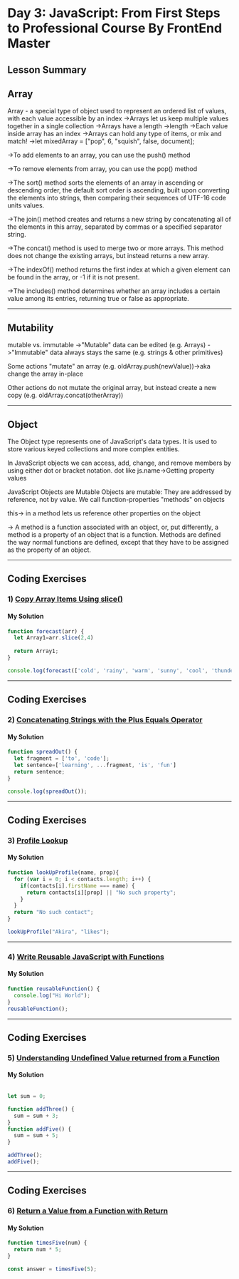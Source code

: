 
# Day 3: JavaScript: From First Steps to Professional Course By FrontEnd Master

## Lesson Summary

## Array 
Array - a special type of object used to represent an ordered list of values, with each value accessible by an index
->Arrays let us keep multiple values together in a single collection
->Arrays have a length ->length
->Each value inside array has an index
->Arrays can hold any type of items, or mix and match! ->let mixedArray = ["pop", 6, "squish", false, document];

->To add elements to an array, you can use the push() method

->To remove elements from array, you can use the pop() method

->The sort() method sorts the elements of an array in ascending or descending order, the default sort order is ascending, built upon converting the elements into strings, then comparing their sequences of UTF-16 code units values.

->The join() method creates and returns a new string by concatenating all of the elements in this array, separated by commas or a specified separator string.

->The concat() method is used to merge two or more arrays. This method does not change the existing arrays, but instead returns a new array.

->The indexOf() method returns the first index at which a given element can be found in the array, or -1 if it is not present.

->The includes() method determines whether an array includes a certain value among its entries, returning true or false as appropriate.
************************************************************************************
## Mutability 
mutable vs. immutable
->"Mutable" data can be edited (e.g. Arrays)
->"Immutable" data always stays the same (e.g. strings & other primitives)

Some actions "mutate" an array (e.g. oldArray.push(newValue))->aka change the array in-place

Other actions do not mutate the original array, but instead create a new copy (e.g. oldArray.concat(otherArray))
************************************************************************************
## Object
The Object type represents one of JavaScript's data types. It is used to store various keyed collections and more complex entities.

In JavaScript objects we can access, add, change, and remove members by using either dot or bracket notation.
dot like js.name->Getting property values

JavaScript Objects are Mutable
Objects are mutable: They are addressed by reference, not by value.
We call function-properties "methods" on objects


this-> in a method lets us reference other properties on the object

-> A method is a function associated with an object, or, put differently, a method is a property of an object that is a function. Methods are defined the way normal functions are defined, except that they have to be assigned as the property of an object. 

*************************************************************************************
## Coding Exercises

### 1) [Copy Array Items Using slice()](https://www.freecodecamp.org/learn/javascript-algorithms-and-data-structures/basic-data-structures/copy-array-items-using-slice)

#### My Solution

```javascript
function forecast(arr) {
  let Array1=arr.slice(2,4)
  
  return Array1;
}

console.log(forecast(['cold', 'rainy', 'warm', 'sunny', 'cool', 'thunderstorms']));

```
*************************************************************************************************************
## Coding Exercises

### 2) [Concatenating Strings with the Plus Equals Operator](https://www.freecodecamp.org/learn/javascript-algorithms-and-data-structures/basic-javascript/concatenating-strings-with-the-plus-equals-operator)

#### My Solution

```javascript
function spreadOut() {
  let fragment = ['to', 'code'];
  let sentence=['learning', ...fragment, 'is', 'fun']
  return sentence;
}

console.log(spreadOut());
```
*************************************************************************************************************
## Coding Exercises

### 3) [Profile Lookup](https://www.freecodecamp.org/learn/javascript-algorithms-and-data-structures/basic-javascript/profile-lookup)

#### My Solution
```javascript
function lookUpProfile(name, prop){
  for (var i = 0; i < contacts.length; i++) {
    if(contacts[i].firstName === name) {
      return contacts[i][prop] || "No such property";
    }
  }
  return "No such contact";
}

lookUpProfile("Akira", "likes");
```
*************************************************************************************************************
### 4) [Write Reusable JavaScript with Functions](https://www.freecodecamp.org/learn/javascript-algorithms-and-data-structures/basic-javascript/write-reusable-javascript-with-functions)

#### My Solution
```javascript
function reusableFunction() {
  console.log("Hi World");
}
reusableFunction();

```
*************************************************************************************************************
## Coding Exercises

### 5) [Understanding Undefined Value returned from a Function](https://www.freecodecamp.org/learn/javascript-algorithms-and-data-structures/basic-javascript/understanding-undefined-value-returned-from-a-functionr)

#### My Solution


```javascript

let sum = 0;

function addThree() {
  sum = sum + 3;
}
function addFive() {
  sum = sum + 5;
}

addThree();
addFive();
```
*************************************************************************************************************
## Coding Exercises

### 6) [Return a Value from a Function with Return](https://www.freecodecamp.org/learn/javascript-algorithms-and-data-structures/basic-javascript/return-a-value-from-a-function-with-return)

#### My Solution


```javascript
function timesFive(num) {
  return num * 5;
}

const answer = timesFive(5);
```
